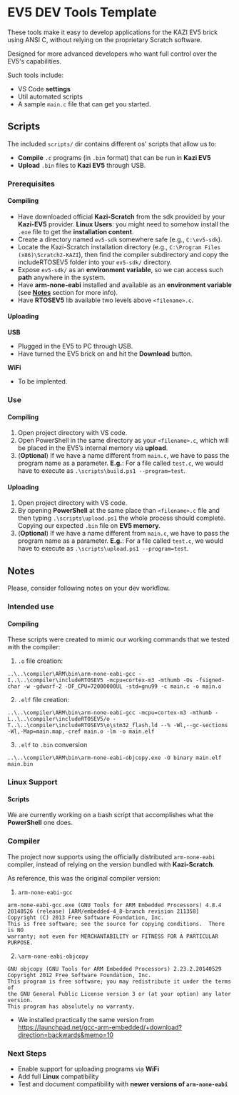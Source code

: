 # EV5 DEV Tools Template

These tools make it easy to develop applications for the KAZI EV5 brick using ANSI C, without relying on the proprietary Scratch software.

Designed for more advanced developers who want full control over the EV5's capabilities.

Such tools include:

- VS Code **settings**
- Util automated scripts
- A sample `main.c` file that can get you started.

## Scripts

The included `scripts/` dir contains different os' scripts that allow us to:

- **Compile** `.c` programs (in `.bin` format) that can be run in **Kazi EV5**
- **Upload** `.bin` files to **Kazi EV5** through USB. 

### Prerequisites

#### Compiling

- Have downloaded official **Kazi-Scratch** from the sdk provided by your **Kazi-EV5** provider. **Linux Users**: you might need to somehow install the `.exe` file to get the **installation content**.
- Create a directory named `ev5-sdk` somewhere safe (e.g., `C:\ev5-sdk`).
- Locate the Kazi-Scratch installation directory (e.g., `C:\Program Files (x86)\Scratch2-KAZI`), then find the compiler subdirectory and copy the includeRTOSEV5 folder into your `ev5-sdk/` directory.
- Expose `ev5-sdk/` as an **environment variable**, so we can access such **path** anywhere in the system.
- Have **arm-none-eabi** installed and available as an **environment variable** (see [**Notes**](#notes) section for more info).
- Have **RTOSEV5** lib available two levels above `<filename>.c`.

#### Uploading

**USB**

- Plugged in the EV5 to PC through USB.
- Have turned the EV5 brick on and hit the **Download** button.

**WiFi**

- To be implented.

### Use

#### Compiling

1. Open project directory with VS code.
2. Open PowerShell in the same directory as your `<filename>.c`, which will be placed in the EV5’s internal memory via **upload**.
3. (**Optional**) If we have a name different from `main.c`, we have to pass the program name as a parameter. **E.g.**: For a file called `test.c`, we would have to execute as `.\scripts\build.ps1 --program=test`.

#### Uploading

1. Open project directory with VS code.
2. By opening **PowerShell** at the same place than `<filename>.c` file and then typing `.\scripts\upload.ps1` the whole process should complete. Copying our expected `.bin` file on **EV5 memory**.
3. (**Optional**) If we have a name different from `main.c`, we have to pass the program name as a parameter. **E.g.**: For a file called `test.c`, we would have to execute as `.\scripts\upload.ps1 --program=test`.

## Notes

Please, consider following notes on your dev workflow.

### Intended use

#### Compiling

These scripts were created to mimic our working commands that we tested with the compiler:

1. `.o` file creation:

```
..\..\compiler\ARM\bin\arm-none-eabi-gcc -I..\..\compiler\includeRTOSEV5 -mcpu=cortex-m3 -mthumb -Os -fsigned-char -w -gdwarf-2 -DF_CPU=72000000UL -std=gnu99 -c main.c -o main.o
```

2. `.elf` file creation:

```
..\..\compiler\ARM\bin\arm-none-eabi-gcc -mcpu=cortex-m3 -mthumb -L..\..\compiler\includeRTOSEV5/o -T..\..\compiler\includeRTOSEV5\o\stm32_flash.ld --% -Wl,--gc-sections -Wl,-Map=main.map,-cref main.o -lm -o main.elf
```

3. `.elf` to `.bin` conversion

```
..\..\compiler\ARM\bin\arm-none-eabi-objcopy.exe -O binary main.elf main.bin
```

### Linux Support

#### Scripts

We are currently working on a bash script that accomplishes what the **PowerShell** one does.

### Compiler

The project now supports using the officially distributed `arm-none-eabi` compiler, instead of relying on the version bundled with **Kazi-Scratch**.

As reference, this was the original compiler version: 

1. `arm-none-eabi-gcc`

```
arm-none-eabi-gcc.exe (GNU Tools for ARM Embedded Processors) 4.8.4 20140526 (release) [ARM/embedded-4_8-branch revision 211358]
Copyright (C) 2013 Free Software Foundation, Inc.
This is free software; see the source for copying conditions.  There is NO
warranty; not even for MERCHANTABILITY or FITNESS FOR A PARTICULAR PURPOSE.
```

2. `\arm-none-eabi-objcopy`

```
GNU objcopy (GNU Tools for ARM Embedded Processors) 2.23.2.20140529
Copyright 2012 Free Software Foundation, Inc.
This program is free software; you may redistribute it under the terms of
the GNU General Public License version 3 or (at your option) any later version.
This program has absolutely no warranty.
```
- We installed practically the same version from https://launchpad.net/gcc-arm-embedded/+download?direction=backwards&memo=10

### Next Steps

- Enable support for uploading programs via **WiFi**
- Add full **Linux** compatibility
- Test and document compatibility with **newer versions of `arm-none-eabi`**